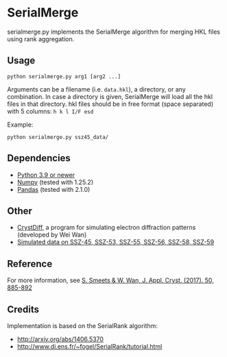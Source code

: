 # SerialMerge

serialmerge.py implements the SerialMerge algorithm for merging HKL files using rank aggregation.

## Usage

    python serialmerge.py arg1 [arg2 ...]

Arguments can be a filename (i.e. `data.hkl`), a directory, or any combination.
In case a directory is given, SerialMerge will load all the hkl files in that directory.
hkl files should be in free format (space separated) with 5 columns: `h k l I/F esd`

Example:

    python serialmerge.py ssz45_data/

## Dependencies

 - [Python 3.9 or newer](https://www.python.org/)
 - [Numpy](http://www.numpy.org/) (tested with 1.25.2)
 - [Pandas](http://pandas.pydata.org/) (tested with 2.1.0)
 
## Other

 - [CrystDiff](https://github.com/stefsmeets/serialmerge/releases/tag/crystdiff), a program for simulating electron diffraction patterns (developed by Wei Wan)
 - [Simulated data on SSZ-45, SSZ-53, SSZ-55, SSZ-56, SSZ-58, SSZ-59](https://github.com/stefsmeets/serialmerge/releases/tag/data)

## Reference

For more information, see [S. Smeets & W. Wan, J. Appl. Cryst. (2017). 50, 885-892 ](https://doi.org/10.1107/S1600576717005854)

## Credits

Implementation is based on the SerialRank algorithm:

 - <http://arxiv.org/abs/1406.5370>
 - <http://www.di.ens.fr/~fogel/SerialRank/tutorial.html>

